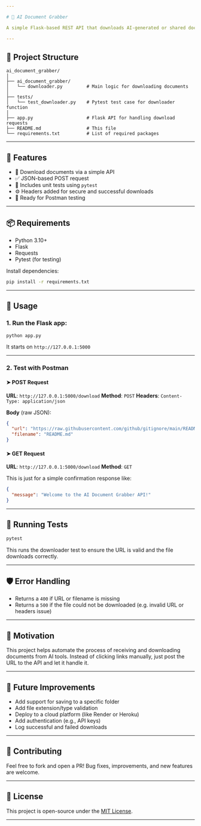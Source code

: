 ```yaml
---

# 🧠 AI Document Grabber

A simple Flask-based REST API that downloads AI-generated or shared documents from a provided URL and saves them to your local system. Useful for integrating with AI assistants or bots that return document links, or just grabbing files via an API.

---
```


## 📂 Project Structure

```
ai_document_grabber/
│
├── ai_document_grabber/
│   └── downloader.py         # Main logic for downloading documents
│
├── tests/
│   └── test_downloader.py    # Pytest test case for downloader function
│
├── app.py                    # Flask API for handling download requests
├── README.md                 # This file
└── requirements.txt          # List of required packages
```

---

## 🚀 Features

* 🔽 Download documents via a simple API
* ✅ JSON-based POST request
* 🧪 Includes unit tests using `pytest`
* ⚙️ Headers added for secure and successful downloads
* 🧰 Ready for Postman testing

---

## 📦 Requirements

* Python 3.10+
* Flask
* Requests
* Pytest (for testing)

Install dependencies:

```bash
pip install -r requirements.txt
```

---

## 🔧 Usage

### 1. Run the Flask app:

```bash
python app.py
```

It starts on `http://127.0.0.1:5000`

---

### 2. Test with Postman

#### ➤ POST Request

**URL**: `http://127.0.0.1:5000/download`
**Method**: `POST`
**Headers**:
`Content-Type: application/json`

**Body** (raw JSON):

```json
{
  "url": "https://raw.githubusercontent.com/github/gitignore/main/README.md",
  "filename": "README.md"
}
```

#### ➤ GET Request

**URL**: `http://127.0.0.1:5000/download`
**Method**: `GET`

This is just for a simple confirmation response like:

```json
{
  "message": "Welcome to the AI Document Grabber API!"
}
```

---

## 🧪 Running Tests

```bash
pytest
```

This runs the downloader test to ensure the URL is valid and the file downloads correctly.

---

## 🛡 Error Handling

* Returns a `400` if URL or filename is missing
* Returns a `500` if the file could not be downloaded (e.g. invalid URL or headers issue)

---

## 🧠 Motivation

This project helps automate the process of receiving and downloading documents from AI tools. Instead of clicking links manually, just post the URL to the API and let it handle it.

---

## 📌 Future Improvements

* Add support for saving to a specific folder
* Add file extension/type validation
* Deploy to a cloud platform (like Render or Heroku)
* Add authentication (e.g., API keys)
* Log successful and failed downloads

---

## 🤝 Contributing

Feel free to fork and open a PR! Bug fixes, improvements, and new features are welcome.

---

## 📝 License

This project is open-source under the [MIT License](LICENSE).

---


